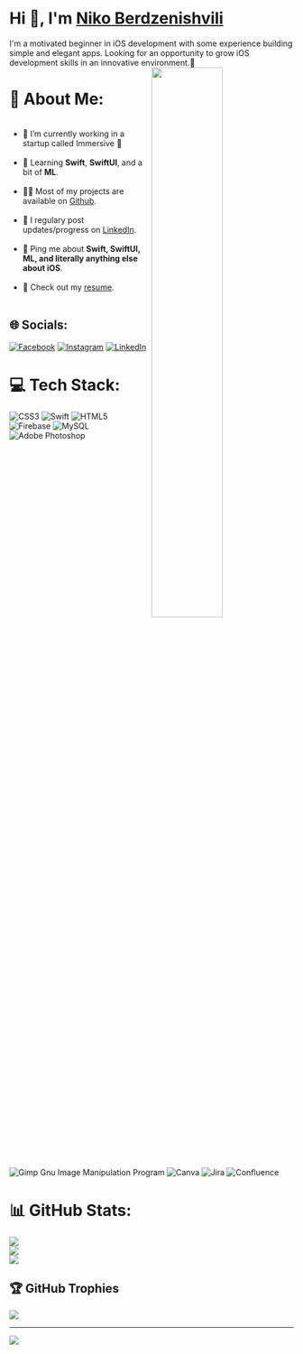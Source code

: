 <h1 align="left">Hi 👋, I'm <a href="https://www.linkedin.com/in/niko-berd/">Niko Berdzenishvili</a></h1>

<div align="left">I'm a motivated beginner in iOS development with some experience building simple and elegant apps. Looking for an opportunity to grow iOS development skills in an innovative environment.🌁</div>  

<img align="right" src="https://media1.giphy.com/media/13HgwGsXF0aiGY/giphy.gif" height = 50%/>


# 💫 About Me:
<ul><br><li>🔭 I’m currently working in a startup called Immersive 🌠</li><br><li>🧐 Learning <strong>Swift</strong>, <strong>SwiftUI</strong>, and a bit of <strong>ML</strong>.</li><br><li>👨‍💻 Most of my projects are available on <a href="https://github.com/NikoBerd">Github</a>.</li><br><li>📝 I regulary post updates/progress on <a href="https://www.linkedin.com/in/niko-berd/">LinkedIn</a>.</li><br><li>💬 Ping me about <strong>Swift, SwiftUI, ML, and literally anything else about iOS</strong>.</li><br><li>📙 Check out my <a href="https://www.linkedin.com/posts/niko-berd_curriculum-vitae-activity-7034219829901336577-8hgc?utm_source=share&utm_medium=member_desktop">resume</a>.</li><br></ul>


## 🌐 Socials:
[![Facebook](https://img.shields.io/badge/Facebook-%231877F2.svg?logo=Facebook&logoColor=white)](https://facebook.com/https://www.facebook.com/niko.berdzenishvili.54) [![Instagram](https://img.shields.io/badge/Instagram-%23E4405F.svg?logo=Instagram&logoColor=white)](https://instagram.com/https://www.instagram.com/berdzenishvili.niko/) [![LinkedIn](https://img.shields.io/badge/LinkedIn-%230077B5.svg?logo=linkedin&logoColor=white)](https://linkedin.com/in/https://www.linkedin.com/in/niko-berd/) 

# 💻 Tech Stack:
![CSS3](https://img.shields.io/badge/css3-%231572B6.svg?style=for-the-badge&logo=css3&logoColor=white) ![Swift](https://img.shields.io/badge/swift-F54A2A?style=for-the-badge&logo=swift&logoColor=white) ![HTML5](https://img.shields.io/badge/html5-%23E34F26.svg?style=for-the-badge&logo=html5&logoColor=white) ![Firebase](https://img.shields.io/badge/firebase-%23039BE5.svg?style=for-the-badge&logo=firebase) ![MySQL](https://img.shields.io/badge/mysql-%2300f.svg?style=for-the-badge&logo=mysql&logoColor=white) ![Adobe Photoshop](https://img.shields.io/badge/adobephotoshop-%2331A8FF.svg?style=for-the-badge&logo=adobephotoshop&logoColor=white) ![Gimp Gnu Image Manipulation Program](https://img.shields.io/badge/Gimp-657D8B?style=for-the-badge&logo=gimp&logoColor=FFFFFF) ![Canva](https://img.shields.io/badge/Canva-%2300C4CC.svg?style=for-the-badge&logo=Canva&logoColor=white) ![Jira](https://img.shields.io/badge/jira-%230A0FFF.svg?style=for-the-badge&logo=jira&logoColor=white) ![Confluence](https://img.shields.io/badge/confluence-%23172BF4.svg?style=for-the-badge&logo=confluence&logoColor=white)
# 📊 GitHub Stats:
![](https://github-readme-stats.vercel.app/api?username=NikoBerd&theme=dark&hide_border=false&include_all_commits=true&count_private=true)<br/>
![](https://github-readme-streak-stats.herokuapp.com/?user=NikoBerd&theme=dark&hide_border=false)<br/>
![](https://github-readme-stats.vercel.app/api/top-langs/?username=NikoBerd&theme=dark&hide_border=false&include_all_commits=true&count_private=true&layout=compact)

## 🏆 GitHub Trophies
![](https://github-profile-trophy.vercel.app/?username=NikoBerd&theme=tokyonight&no-frame=false&no-bg=false&margin-w=4)

---
[![](https://visitcount.itsvg.in/api?id=NikoBerd&icon=1&color=0)](https://visitcount.itsvg.in)

<!-- Proudly created with GPRM ( https://gprm.itsvg.in ) -->
